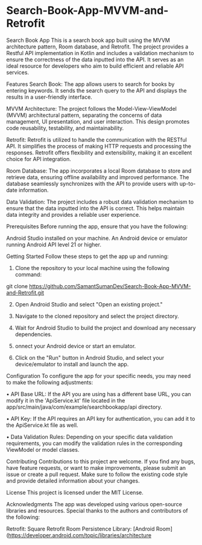 # Search-Book-App-MVVM-and-Retrofit

Search Book App
This is a search book app built using the MVVM architecture pattern, Room database, and Retrofit. The project provides a Restful API implementation in Kotlin and includes a validation mechanism to ensure the correctness of the data inputted into the API. It serves as an ideal resource for developers who aim to build efficient and reliable API services.

Features
Search Book: The app allows users to search for books by entering keywords. It sends the search query to the API and displays the results in a user-friendly interface.

MVVM Architecture: The project follows the Model-View-ViewModel (MVVM) architectural pattern, separating the concerns of data management, UI presentation, and user interaction. This design promotes code reusability, testability, and maintainability.

Retrofit: Retrofit is utilized to handle the communication with the RESTful API. It simplifies the process of making HTTP requests and processing the responses. Retrofit offers flexibility and extensibility, making it an excellent choice for API integration.

Room Database: The app incorporates a local Room database to store and retrieve data, ensuring offline availability and improved performance. The database seamlessly synchronizes with the API to provide users with up-to-date information.

Data Validation: The project includes a robust data validation mechanism to ensure that the data inputted into the API is correct. This helps maintain data integrity and provides a reliable user experience.

Prerequisites
Before running the app, ensure that you have the following:

Android Studio installed on your machine.
An Android device or emulator running Android API level 21 or higher.

Getting Started
Follow these steps to get the app up and running:

1. Clone the repository to your local machine using the following command:

git clone https://github.com/SamantSumanDev/Search-Book-App-MVVM-and-Retrofit.git

2. Open Android Studio and select "Open an existing project."

3. Navigate to the cloned repository and select the project directory.

4. Wait for Android Studio to build the project and download any necessary dependencies.

5. onnect your Android device or start an emulator.

6. Click on the "Run" button in Android Studio, and select your device/emulator to install and launch the app.

Configuration
To configure the app for your specific needs, you may need to make the following adjustments:

• API Base URL: If the API you are using has a different base URL, you can modify it in the 'ApiService.kt' file located in the app/src/main/java/com/example/searchbookapp/api directory.

• API Key: If the API requires an API key for authentication, you can add it to the ApiService.kt file as well.

• Data Validation Rules: Depending on your specific data validation requirements, you can modify the validation rules in the corresponding ViewModel or model classes.

Contributing
Contributions to this project are welcome. If you find any bugs, have feature requests, or want to make improvements, please submit an issue or create a pull request. Make sure to follow the existing code style and provide detailed information about your changes.

License
This project is licensed under the MIT License.

Acknowledgments
The app was developed using various open-source libraries and resources. Special thanks to the authors and contributors of the following:

Retrofit: Square Retrofit
Room Persistence Library: [Android Room](https://developer.android.com/topic/libraries/architecture

